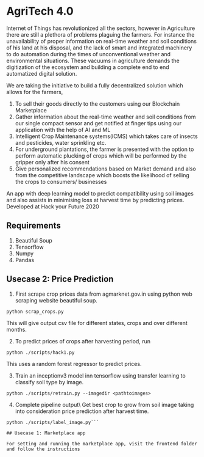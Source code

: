 # AgriTech 4.0
Internet of Things has revolutionized all the sectors, however in Agriculture there are still a plethora of problems plaguing the farmers. For instance the unavailability of proper information on real-time weather and soil conditions of his land at his disposal, and the lack of smart and integrated machinery to do automation during the times of unconventional weather and environmental situations. These vacuums in agriculture demands the digitization of the ecosystem and building a complete end to end automatized digital solution. 

We are taking the initiative to build a fully decentralized solution which allows for the farmers, 
1.	To sell their goods directly to the customers using our Blockchain Marketplace
2.	Gather information about the real-time weather and soil conditions from our single compact sensor and get notified at finger tips using our application with the help of AI and ML
3.	Intelligent Crop Maintenance systems(ICMS) which takes care of insects and pesticides, water sprinkling etc.
4.	For underground plantations, the farmer is presented with the option to perform automatic plucking of crops which will be performed by the gripper only after his consent
5.	Give personalized recommendations based on Market demand and also from the competitive landscape which boosts the likelihood of selling the crops to consumers/ businesses

An app with deep learning model to predict compatibility using soil images and also assists in minimising loss at harvest time by predicting prices.
Developed at Hack your Future 2020

## Requirements
1. Beautiful Soup
2. Tensorflow
3. Numpy
4. Pandas

## Usecase 2: Price Prediction
1. First scrape crop prices data from agmarknet.gov.in using python web scraping website beautiful soup.
```
python scrap_crops.py
```
This will give output csv file for different states, crops and over different months.

2. To predict prices of crops after harvesting period, run
```
python ./scripts/hack1.py
```
This uses a random forest regressor to predict prices.


3. Train an inceptionv3 model inn tensorflow using transfer learning to classify soil type by image.
```
python ./scripts/retrain.py --imagedir <pathtoimages>
```
4. Complete pipeline output\\
Get best crop to grow from soil image taking into consideration price prediction after harvest time.
```
python ./scripts/label_image.py```

## Usecase 1: Marketplace app

For setting and running the marketplace app, visit the frontend folder and follow the instructions

